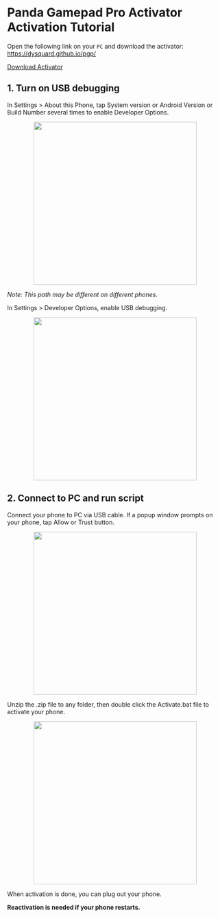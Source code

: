 Panda Gamepad Pro Activator Activation Tutorial
========================

Open the following link on your `PC` and download the activator:
https://dysquard.github.io/pgp/

<p align="left">
<a href="https://github.com/dysquard/PGPActivator/releases/download/1.0/GamepadPro.Active.Tool.zip">  Download Activator
  </a>
</p>


## 1. Turn on USB debugging
  In Settings > About this Phone, tap System version or Android Version or Build Number several times to enable Developer Options.
     
<p align="center">
    <img src="https://raw.githubusercontent.com/dysquard/pgp/master/1.png"  width="380">
</p>

  *Note: This path may be different on different phones.*


  In Settings > Developer Options, enable USB debugging.
<p align="center">
    <img src="https://raw.githubusercontent.com/dysquard/pgp/master/2.png"  width="380">
</p>

## 2. Connect to PC and run script
  Connect your phone to PC via USB cable.
  If a popup window prompts on your phone, tap Allow or Trust button.
<p align="center">
    <img src="https://raw.githubusercontent.com/dysquard/pgp/master/3.png"  width="380">
</p>


  Unzip the .zip file to any folder, then double click the Activate.bat file to activate your phone.
<p align="center">
    <img src="https://raw.githubusercontent.com/dysquard/pgp/master/4.png"  width="380">
</p>

  When activation is done, you can plug out your phone.

  **Reactivation is needed if your phone restarts.**
